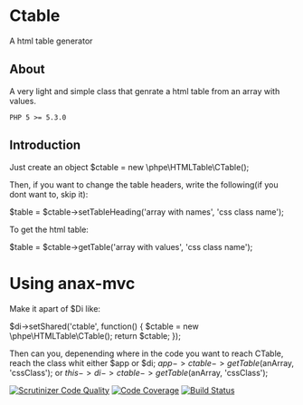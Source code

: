 # Ctable
A html table generator

## About

A very light and simple class that genrate a html table from an array with values.

    PHP 5 >= 5.3.0

## Introduction

Just create an object $ctable = new \phpe\HTMLTable\CTable();

Then, if you want to change the table headers, write the following(if you dont want to, skip it):

$table = $ctable->setTableHeading('array with names', 'css class name');

To get the html table:

$table = $ctable->getTable('array with values', 'css class name');


# Using anax-mvc

Make it apart of $Di like:

$di->setShared('ctable', function() {
  $ctable = new \phpe\HTMLTable\CTable();
  return $ctable;
});

Then can you, depenending where in the code you want to reach CTable, reach the class whit either $app or $di;
$app->ctable->getTable($anArray, 'cssClass');
or
$this->di->ctable->getTable($anArray, 'cssClass');

[![Scrutinizer Code Quality](https://scrutinizer-ci.com/g/phphille/Ctable/badges/quality-score.png?b=master)](https://scrutinizer-ci.com/g/phphille/Ctable/?branch=master)
[![Code Coverage](https://scrutinizer-ci.com/g/phphille/Ctable/badges/coverage.png?b=master)](https://scrutinizer-ci.com/g/phphille/Ctable/?branch=master)
[![Build Status](https://scrutinizer-ci.com/g/phphille/Ctable/badges/build.png?b=master)](https://scrutinizer-ci.com/g/phphille/Ctable/build-status/master)
